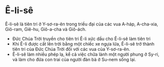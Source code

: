 # Ê-li-sê

Ê-li-sê là tiên tri ở Y-sơ-ra-ên trong triều đại của các vua A-háp, A-cha-xia, Giô-ram, Giê-hu, Giô-a-cha và Giô-ách.
- Đức Chúa Trời truyền cho tiên tri Ê-li xức dầu cho Ê-li-sê làm tiên tri
- Khi Ê-Ii được cất lên trời bằng một chiếc xe ngựa lửa, Ê-li-sê trở thành tiên tri của Đức Chúa Trời đối với các vua của Y-sơ-ra-ên.
- Ê-li-sê làm nhiều phép lạ, kể cả việc chữa lành một người phung ở Sy-ri, và làm cho đứa con trai của người đàn bà ở Su-nem sống lại.

